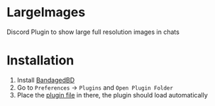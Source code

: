 # LargeImages
Discord Plugin to show large full resolution images in chats

# Installation
1. Install [BandagedBD](https://github.com/rauenzi/BetterDiscordApp)
2. Go to `Preferences` -> `Plugins` and `Open Plugin Folder`
3. Place the [plugin file](https://raw.githubusercontent.com/seymar/LargeImages/master/LargeImages.plugin.js) in there, the plugin should load automatically
